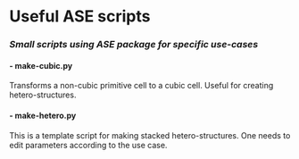 # Useful ASE scripts
### *Small scripts using ASE package for specific use-cases*

#### - make-cubic.py

Transforms a non-cubic primitive cell to a cubic cell. Useful for creating hetero-structures.

#### - make-hetero.py

This is a template script for making stacked hetero-structures. One needs to edit parameters according to the use case.
